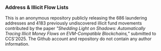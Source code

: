 ### Address & Illicit Flow Lists
This is an anonymous repository publicly releasing the 686 laundering addresses and 4183 previously undiscovered illicit fund movements contributed by the paper *"Shedding Light on Shadows: Automatically Tracing Illicit Money Flows on EVM-Compatible Blockchains,"* submitted to CCS'2025.
The Github account and repository do not contain any author information.
